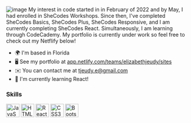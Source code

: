 #
![image](https://user-images.githubusercontent.com/102306130/196259204-d87491c7-2e07-4f0b-bd74-6f6e693b25c7.png)
My interest in code started in in February of 2022 and by May, I had enrolled in SheCodes Workshops. Since then, I've completed SheCodes Basics, SheCodes Plus, SheCodes Responsive, and I am currently completing SheCodes React. Simultaneously, I am learning through CodeCademy. My portfolio is currently under work so feel free to check out my Netflify below!

* 🌍  I'm based in Florida
* 🖥️  See my portfolio at [app.netlify.com/teams/elizabethjeudy/sites](http://app.netlify.com/teams/elizabethjeudy/sites )
* ✉️  You can contact me at [tjeudy.e@gmail.com](mailto:tjeudy.e@gmail.com)
* 🧠  I'm currently learning React!

### Skills

<p align="left">
<a href="https://developer.mozilla.org/en-US/docs/Web/JavaScript" target="_blank" rel="noreferrer"><img src="https://raw.githubusercontent.com/danielcranney/readme-generator/main/public/icons/skills/javascript-colored.svg" width="36" height="36" alt="JavaScript" /></a>
<a href="https://developer.mozilla.org/en-US/docs/Glossary/HTML5" target="_blank" rel="noreferrer"><img src="https://raw.githubusercontent.com/danielcranney/readme-generator/main/public/icons/skills/html5-colored.svg" width="36" height="36" alt="HTML5" /></a>
<a href="https://reactjs.org/" target="_blank" rel="noreferrer"><img src="https://raw.githubusercontent.com/danielcranney/readme-generator/main/public/icons/skills/react-colored.svg" width="36" height="36" alt="React" /></a>
<a href="https://www.w3.org/TR/CSS/#css" target="_blank" rel="noreferrer"><img src="https://raw.githubusercontent.com/danielcranney/readme-generator/main/public/icons/skills/css3-colored.svg" width="36" height="36" alt="CSS3" /></a>
<a href="https://getbootstrap.com/" target="_blank" rel="noreferrer"><img src="https://raw.githubusercontent.com/danielcranney/readme-generator/main/public/icons/skills/bootstrap-colored.svg" width="36" height="36" alt="Bootstrap" /></a>
</p>
